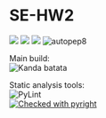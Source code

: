 # SE-HW2

<img src="https://img.shields.io/badge/Language-Python-yellow" />  <img src="https://img.shields.io/badge/Platform-Linux-blue" /> <img src="https://img.shields.io/badge/License-Apache_2.0-blue.svg" href="https://opensource.org/licenses/Apache-2.0" />
![autopep8](https://img.shields.io/badge/code%20style-autopep8-green)

Main build: <br>
![Kanda batata](https://github.com/NCSU-Fall24-SE-71/SE-HW2/actions/workflows/python-app.yml/badge.svg)

Static analysis tools: <br>
![PyLint](https://img.shields.io/badge/PyLint-10%2F10-green) <br>
[![Checked with pyright](https://microsoft.github.io/pyright/img/pyright_badge.svg)](https://microsoft.github.io/pyright/)
